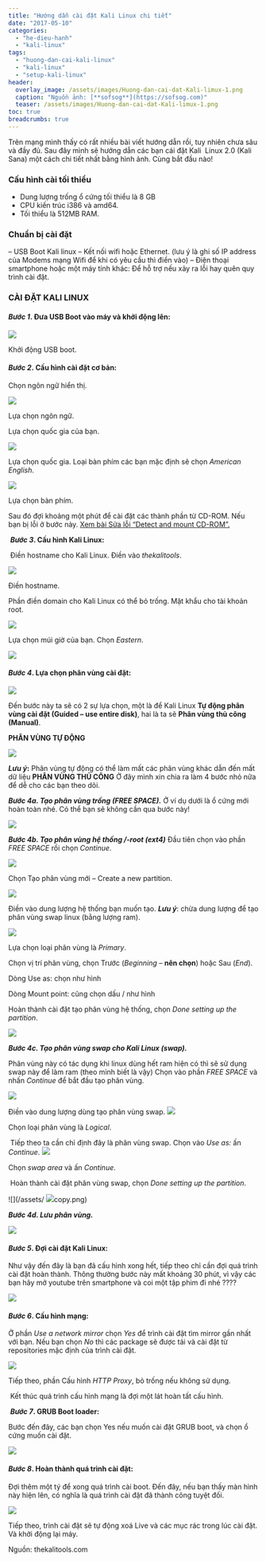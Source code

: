 ```yaml
---
title: "Hướng dẫn cài đặt Kali Linux chi tiết"
date: "2017-05-10"
categories: 
  - "he-dieu-hanh"
  - "kali-linux"
tags: 
  - "huong-dan-cai-kali-linux"
  - "kali-linux"
  - "setup-kali-linux"
header:
  overlay_image: /assets/images/Huong-dan-cai-dat-Kali-limux-1.png
  caption: "Nguồn ảnh: [**sofsog**](https://sofsog.com)" 
  teaser: /assets/images/Huong-dan-cai-dat-Kali-limux-1.png
toc: true
breadcrumbs: true
---
```


Trên mạng mình thấy có rất nhiều bài viết hướng dẫn rồi, tuy nhiên chưa sâu và đầy đủ. Sau đây mình sẽ hướng dẫn các bạn cái đặt Kali  Linux 2.0 (Kali Sana) một cách chi tiết nhất bằng hình ảnh. Cùng bắt đầu nào!

### Cấu hình cài tối thiểu

- Dung lượng trống ổ cứng tối thiểu là 8 GB
- CPU kiến ​​trúc i386 và amd64.
- Tối thiểu là 512MB RAM.

### Chuẩn bị cài đặt

– USB Boot Kali linux – Kết nối wifi hoặc Ethernet. (lưu ý là ghi số IP address của Modems mạng Wifi để khi có yêu cầu thì điền vào) – Điện thoại smartphone hoặc một máy tính khác: Để hỗ trợ nếu xảy ra lỗi hay quên quy trình cài đặt.

### CÀI ĐẶT KALI LINUX

#### **_Bước 1_. Đưa USB Boot vào máy và khởi động lên:**

 ![](/assets/images/Huong-dan-cai-dat-Kali-limux-1.png)

Khởi động USB boot.

#### **_Bước 2_. Cấu hình cài đặt cơ bản:**

Chọn ngôn ngữ hiển thị.

 ![](/assets/images/a2-1.png)

Lựa chọn ngôn ngữ.

Lựa chọn quốc gia của bạn.

 ![](/assets/images/Huong-dan-cai-dat-Kali-limux-3.png)

Lựa chọn quốc gia.
Loại bàn phím các bạn mặc định sẽ chọn _American English_.

 ![](/assets/images/Huong-dan-cai-dat-Kali-limux-4.png)

Lựa chọn bàn phím.

Sau đó đợi khoảng một phút để cài đặt các thành phần từ CD-ROM. Nếu bạn bị lỗi ở bước này. [Xem bài Sửa lỗi “Detect and mount CD-ROM”.](http://sofsog.com/thu-thuat-chung/fix-loi-detect-and-mount-cd-rom)

 **_Bước 3_. Cấu hình Kali Linux:**

 Điền hostname cho Kali Linux. Điền vào _thekalitools_.

 ![](/assets/images/Huong-dan-cai-dat-Kali-limux-5.png)

Điền hostname.

Phần điền domain cho Kali Linux có thể bỏ trống. Mật khẩu cho tài khoản root.

 ![](/assets/images/Huong-dan-cai-dat-Kali-limux-6.png)

Lựa chọn múi giờ của bạn. Chọn _Eastern_.

 ![](/assets/images/Huong-dan-cai-dat-Kali-limux-7.png)

#### **_Bước 4_. Lựa chọn phân vùng cài đặt:**

 ![](/assets/images/Huong-dan-cai-dat-Kali-limux-8.png)

Đến bước này ta sẽ có 2 sự lựa chọn, một là để Kali Linux **Tự động phân vùng cài đặt (Guided – use entire disk)**, hai là ta sẽ **Phân vùng thủ công (Manual)**.

**PHÂN VÙNG TỰ ĐỘNG**

 ![](/assets/images/Huong-dan-cai-dat-Kali-limux-9.jpg)

**_Lưu ý_:** Phân vùng tự động có thể làm mất các phân vùng khác dẫn đến mất dữ liệu **PHÂN VÙNG THỦ CÔNG** Ở đây mình xin chia ra làm 4 bước nhỏ nữa để dễ cho các bạn theo dõi.

**_Bước 4a. Tạo phân vùng trống (FREE SPACE)._** Ở ví dụ dưới là ổ cứng mới hoàn toàn nhé. Có thể bạn sẽ không cần qua bước này!

 ![](/assets/images/Huong-dan-cai-dat-Kali-limux-10.jpg)

_**Bước 4b. Tạo phân vùng hệ thống /-root (ext4)**_ Đầu tiên chọn vào phần _FREE SPACE_ rồi chọn _Continue_.

 ![](/assets/images/Huong-dan-cai-dat-Kali-limux-11.png)

Chọn Tạo phân vùng mới – Create a new partition.

 ![](/assets/images/Huong-dan-cai-dat-Kali-limux-12.png)

Điền vào dung lượng hệ thống bạn muốn tạo. **_Lưu ý_**: chừa dung lượng để tạo phân vùng swap linux (bằng lượng ram).

 ![](/assets/images/Huong-dan-cai-dat-Kali-limux-13.png)

Lựa chọn loại phân vùng là _Primary_.

Chọn vị trí phân vùng, chọn Trước (_Beginning –_ **nên chọn**) hoặc Sau (_End_).

Dòng Use as: chọn như hình

Dòng Mount point: cũng chọn dấu / như hình

Hoàn thành cài đặt tạo phân vùng hệ thống, chọn _Done setting up the partition_.

 ![](/assets/images/Huong-dan-cai-dat-Kali-limux-14.png)

_**Bước 4c. Tạo phân vùng swap cho Kali Linux (swap).**_

Phân vùng này có tác dụng khi linux dùng hết ram hiện có thì sẽ sử dụng swap này để làm ram (theo mình biết là vậy) Chọn vào phần _FREE SPACE_ và nhấn _Continue_ để bắt đầu tạo phân vùng.

 ![](/assets/images/Huong-dan-cai-dat-Kali-limux-15.png)

Điền vào dung lượng dùng tạo phân vùng swap.
 ![](/assets/images/Huong-dan-cai-dat-Kali-limux-16.png)

Chọn loại phân vùng là _Logical_.

 Tiếp theo ta cần chỉ định đây là phân vùng swap. Chọn vào _Use as:_ ấn _Continue_.
 ![](/assets/images/Huong-dan-cai-dat-Kali-limux-17.png)

Chọn _swap area_ và ấn _Continue_.

 Hoàn thành cài đặt phân vùng swap, chọn _Done setting up the partition_.

![](/assets/ ![](/assets/images/a12.14-)copy.png)

_**Bước 4d. Lưu phân vùng.**_

 ![](/assets/images/Huong-dan-cai-dat-Kali-limux-18.jpg)

#### **_Bước 5_. Đợi cài đặt Kali Linux:**

Như vậy đến đây là bạn đã cấu hình xong hết, tiếp theo chỉ cần đợi quá trình cài đặt hoàn thành. Thông thường bước này mất khoảng 30 phút, vì vậy các bạn hãy mở youtube trên smartphone và coi một tập phim đi nhé ????

 ![](/assets/images/Huong-dan-cai-dat-Kali-limux-223.png)

#### **_Bước 6_. Cấu hình mạng:**

Ở phần _Use a network mirror_ chọn _Yes_ để trình cài đặt tìm mirror gần nhất với bạn. Nếu bạn chọn _No_ thì các package sẽ được tải và cài đặt từ repositories mặc định của trình cài đặt.

 ![](/assets/images/Huong-dan-cai-dat-Kali-limux-20.png)

Tiếp theo, phần Cấu hình _HTTP Proxy_, bỏ trống nếu không sử dụng.

 Kết thúc quá trình cấu hình mạng là đợi một lát hoàn tất cấu hình.

 **_Bước 7_. GRUB Boot loader:**

Bước đến đây, các bạn chọn Yes nếu muốn cài đặt GRUB boot, và chọn ổ cứng muốn cài đặt.

 ![](/assets/images/Huong-dan-cai-dat-Kali-limux-21.jpg)


#### **_Bước 8_. Hoàn thành quá trình cài đặt:**

Đợi thêm một tý để xong quá trình cài boot. Đến đây, nếu bạn thấy màn hình này hiện lên, có nghĩa là quá trình cài đặt đã thành công tuyệt đối.

 ![](/assets/images/Huong-dan-cai-dat-Kali-limux-22.png)

Tiếp theo, trình cài đặt sẽ tự động xoá Live và các mục rác trong lúc cài đặt. Và khởi động lại máy.

Nguồn: thekalitools.com
